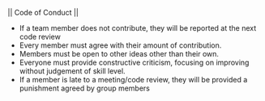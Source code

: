 || Code of Conduct ||

- If a team member does not contribute, they will be reported at the next code review
- Every member must agree with their amount of contribution.
- Members must be open to other ideas other than their own.
- Everyone must provide constructive criticism, focusing on improving without judgement of skill level.
- If a member is late to a meeting/code review, they will be provided a punishment agreed by group members
